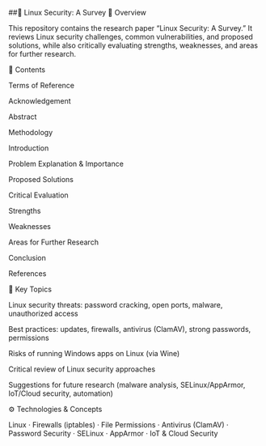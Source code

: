 ##🔐 Linux Security: A Survey
📌 Overview

This repository contains the research paper “Linux Security: A Survey.”
It reviews Linux security challenges, common vulnerabilities, and proposed solutions, while also critically evaluating strengths, weaknesses, and areas for further research.

📂 Contents

Terms of Reference

Acknowledgement

Abstract

Methodology

Introduction

Problem Explanation & Importance

Proposed Solutions

Critical Evaluation

Strengths

Weaknesses

Areas for Further Research

Conclusion

References

🔑 Key Topics

Linux security threats: password cracking, open ports, malware, unauthorized access

Best practices: updates, firewalls, antivirus (ClamAV), strong passwords, permissions

Risks of running Windows apps on Linux (via Wine)

Critical review of Linux security approaches

Suggestions for future research (malware analysis, SELinux/AppArmor, IoT/Cloud security, automation)

⚙️ Technologies & Concepts

Linux · Firewalls (iptables) · File Permissions · Antivirus (ClamAV) · Password Security · SELinux · AppArmor · IoT & Cloud Security
